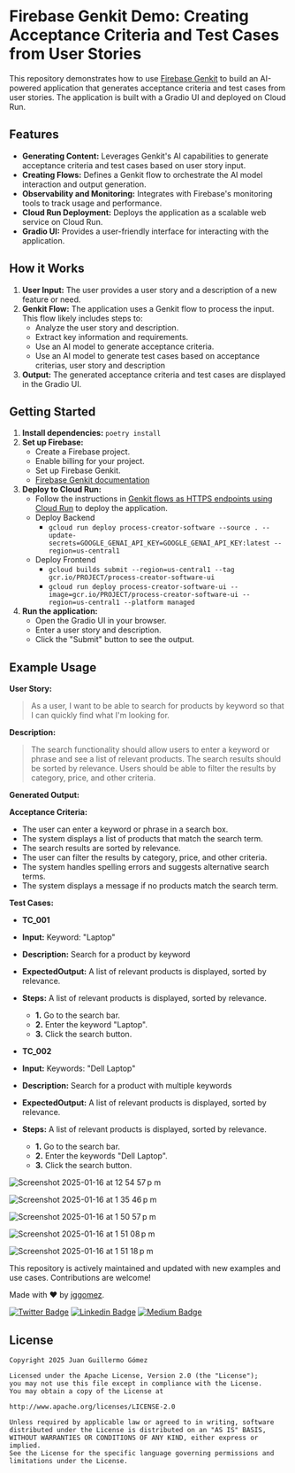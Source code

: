 # Firebase Genkit Demo: Creating Acceptance Criteria and Test Cases from User Stories

This repository demonstrates how to use [Firebase Genkit](https://firebase.google.com/docs/genkit) to build an AI-powered application that generates acceptance criteria and test cases from user stories. The application is built with a Gradio UI and deployed on Cloud Run.

## Features

  * **Generating Content:**  Leverages Genkit's AI capabilities to generate acceptance criteria and test cases based on user story input.
  * **Creating Flows:** Defines a Genkit flow to orchestrate the AI model interaction and output generation.
  * **Observability and Monitoring:**  Integrates with Firebase's monitoring tools to track usage and performance.
  * **Cloud Run Deployment:** Deploys the application as a scalable web service on Cloud Run.
  * **Gradio UI:** Provides a user-friendly interface for interacting with the application.

## How it Works

1.  **User Input:** The user provides a user story and a description of a new feature or need.
2.  **Genkit Flow:** The application uses a Genkit flow to process the input. This flow likely includes steps to:
      * Analyze the user story and description.
      * Extract key information and requirements.
      * Use an AI model to generate acceptance criteria.
      * Use an AI model to generate test cases based on acceptance criterias, user story and description 
3.  **Output:** The generated acceptance criteria and test cases are displayed in the Gradio UI.

## Getting Started

1.  **Install dependencies:** `poetry install`
2.  **Set up Firebase:**
      * Create a Firebase project.
      * Enable billing for your project.
      * Set up Firebase Genkit.
      * [Firebase Genkit documentation](https://firebase.google.com/docs/genkit)
4.  **Deploy to Cloud Run:**
      * Follow the instructions in [Genkit flows as HTTPS endpoints using Cloud Run](https://firebase.google.com/docs/genkit/cloud-run) to deploy the application.
      * Deploy Backend
        * `gcloud run deploy process-creator-software --source . --update-secrets=GOOGLE_GENAI_API_KEY=GOOGLE_GENAI_API_KEY:latest --region=us-central1`
      * Deploy Frontend
        * `gcloud builds submit --region=us-central1 --tag gcr.io/PROJECT/process-creator-software-ui`
        * `gcloud run deploy process-creator-software-ui --image=gcr.io/PROJECT/process-creator-software-ui --region=us-central1 --platform managed`
5.  **Run the application:**
      * Open the Gradio UI in your browser.
      * Enter a user story and description.
      * Click the "Submit" button to see the output.

## Example Usage

**User Story:**

> As a user, I want to be able to search for products by keyword so that I can quickly find what I'm looking for.

**Description:**

> The search functionality should allow users to enter a keyword or phrase and see a list of relevant products. The search results should be sorted by relevance. Users should be able to filter the results by category, price, and other criteria.

**Generated Output:**

**Acceptance Criteria:**

  * The user can enter a keyword or phrase in a search box.
  * The system displays a list of products that match the search term.
  * The search results are sorted by relevance.
  * The user can filter the results by category, price, and other criteria.
  * The system handles spelling errors and suggests alternative search terms.
  * The system displays a message if no products match the search term.

**Test Cases:**

  * **TC_001**
  * **Input:** Keyword: "Laptop"
  * **Description:** Search for a product by keyword
  * **ExpectedOutput:** A list of relevant products is displayed, sorted by relevance.
  * **Steps:** A list of relevant products is displayed, sorted by relevance.  
    * **1.** Go to the search bar.
    * **2.** Enter the keyword "Laptop".
    * **3.** Click the search button.

  * **TC_002**
  * **Input:** Keywords: "Dell Laptop"
  * **Description:** Search for a product with multiple keywords
  * **ExpectedOutput:** A list of relevant products is displayed, sorted by relevance.
  * **Steps:** A list of relevant products is displayed, sorted by relevance.  
    * **1.** Go to the search bar.
    * **2.** Enter the keywords "Dell Laptop".
    * **3.** Click the search button.

![Screenshot 2025-01-16 at 12 54 57 p m](https://github.com/user-attachments/assets/cfc702b1-0ef1-4047-b708-8e75b88ba6ce)

![Screenshot 2025-01-16 at 1 35 46 p m](https://github.com/user-attachments/assets/6bbfd28e-332c-43b2-9499-3621fea209ae)

![Screenshot 2025-01-16 at 1 50 57 p m](https://github.com/user-attachments/assets/c67b3f2f-10e3-4b16-af45-84a4c356ab04)

![Screenshot 2025-01-16 at 1 51 08 p m](https://github.com/user-attachments/assets/1196ec37-258c-4d92-b2de-d7648727383c)

![Screenshot 2025-01-16 at 1 51 18 p m](https://github.com/user-attachments/assets/74dda9a5-2485-4b6d-9253-4d7829df93e0)


This repository is actively maintained and updated with new examples and use cases. Contributions are welcome!

Made with ❤ by  [jggomez](https://devhack.co).

[![Twitter Badge](https://img.shields.io/badge/-@jggomezt-1ca0f1?style=flat-square&labelColor=1ca0f1&logo=twitter&logoColor=white&link=https://twitter.com/jggomezt)](https://twitter.com/jggomezt)
[![Linkedin Badge](https://img.shields.io/badge/-jggomezt-blue?style=flat-square&logo=Linkedin&logoColor=white&link=https://www.linkedin.com/in/jggomezt/)](https://www.linkedin.com/in/jggomezt/)
[![Medium Badge](https://img.shields.io/badge/-@jggomezt-03a57a?style=flat-square&labelColor=000000&logo=Medium&link=https://medium.com/@jggomezt)](https://medium.com/@jggomezt)

## License

    Copyright 2025 Juan Guillermo Gómez

    Licensed under the Apache License, Version 2.0 (the "License");
    you may not use this file except in compliance with the License.
    You may obtain a copy of the License at

    http://www.apache.org/licenses/LICENSE-2.0

    Unless required by applicable law or agreed to in writing, software
    distributed under the License is distributed on an "AS IS" BASIS,
    WITHOUT WARRANTIES OR CONDITIONS OF ANY KIND, either express or implied.
    See the License for the specific language governing permissions and
    limitations under the License.
